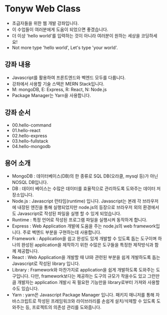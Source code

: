 # Tonyw Web Class

- 초급자들을 위한 웹 개발 강좌입니다.
- 이 수업들이 여러분에게 도움이 되었으면 좋겠습니다.
- 더 이상 'hello world'를 입력하는 것이 아니라 여러분이 원하는 세상을 코딩하세요!
- Not more type 'hello world', Let's type 'your world'.

## 강좌 내용

- Javascript를 활용하여 프론트엔드와 벡엔드 모두를 다룹니다.
- 강좌에서 사용할 기술 스택은  MERN Stack입니다.
- M: mongoDB, E: Express, R: React, N: Node.js
- Package Manager는 Yarn을 사용합니다.

## 강좌 순서
- 00.hello-command
- 01.hello-react
- 02.hello-express
- 03.hello-fullstack
- 04.hello-mongodb

## 용어 소개
- MongoDB : 데이터베이스(DB)의 한 종류로 SQL DB(오라클, mysql 등)가 아닌 NOSQL DB입니다.
- DB : 데이터 베이스는 수많은 데이터를 효율적으로 관리하도록 도와주는 데이터 저장소입니다.
- Node.js : Javascript 런타임(runtime) 입니다. Javascript는 본래 각 브라우저에 내장된 엔진을 통해 실행되었지만 node.js의 등장으로 브라우저 외의 환경에서도 Javascript로 작성된 파일을 실행 할 수 있게 되었습니다.
- Runtime : 특정 언어로 작성된 프로그램 파일을 실행시켜 동작하게 합니다.
- Express : Web Application 개발에 도움을 주는 node.js의 web framework입니다. 주로 벡엔드 부분을 구현하는데 사용합니다.
- Framework : Application을 쉽고 완성도 있게 개발할 수 있도록 돕는 도구이며 하나의 완성된 application을 제작하기 위한 수많은 도구들을 특정한 제작방식과 함께 제공합니다.
- React : Web Application을 개발할 때 UI와 관련된 부분을 쉽게 개발하도록 돕는 Javascript로 작성된 library 입니다.
- Library : Framework와 마찬가지로 application을 쉽게 개발하도록 도와주는 도구입니다. 다만, framework보다는 제공하는 도구의 규모가 작을수도 있고 그런만큼 개발자는 application 개발시 꼭 필요한 기능만을 library로부터 가져와 사용할 수도 있습니다.
- Yarn : yarn은 Javascript Package Manager 입니다. 패키지 매니저를 통해 자바스크립트로 작성된 프레임워크와 라이브러리를 손쉽게 설치/삭제할 수 있도록 도와주는 등, 프로젝트의 의존성 관리를 도와줍니다.
